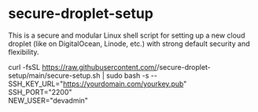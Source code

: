 # secure-droplet-setup
This is a secure and modular Linux shell script for setting up a new cloud droplet (like on DigitalOcean, Linode, etc.) with strong default security and flexibility. 

curl -fsSL https://raw.githubusercontent.com/<your-username>/secure-droplet-setup/main/secure-setup.sh | sudo bash -s -- \
  SSH_KEY_URL="https://yourdomain.com/yourkey.pub" \
  SSH_PORT="2200" \
  NEW_USER="devadmin"

